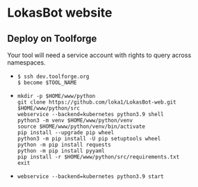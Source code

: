 LokasBot website
==========

Deploy on Toolforge
-------------------
Your tool will need a service account with rights to query across namespaces.

-   ```
    $ ssh dev.toolforge.org
    $ become $TOOL_NAME
    ```
-   ```
    mkdir -p $HOME/www/python
    git clone https://github.com/loka1/LokasBot-web.git $HOME/www/python/src
    webservice --backend=kubernetes python3.9 shell
    python3 -m venv $HOME/www/python/venv
    source $HOME/www/python/venv/bin/activate
    pip install --upgrade pip wheel
    python3 -m pip install -U pip setuptools wheel
    python -m pip install requests
    python -m pip install pyyaml
    pip install -r $HOME/www/python/src/requirements.txt
    exit
    ```
    
-   ```
    webservice --backend=kubernetes python3.9 start
    ```
    
